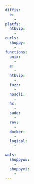```yaml
---
diffis:
  e:
    -
platfs:
  htbvip:
    -
curls:
  shoppy:
    -
functions:
  unix:
    -
  e:
    -
  htbvip:
    -
  fuzz:
    -
  nosqli:
    -
  hc:
    -
  sudo:
    -
  rev:
    -
  docker:
    -
  logical:
    -

wals:
  shoppywu:
    -
  shoppyvi:
    -
---
```

